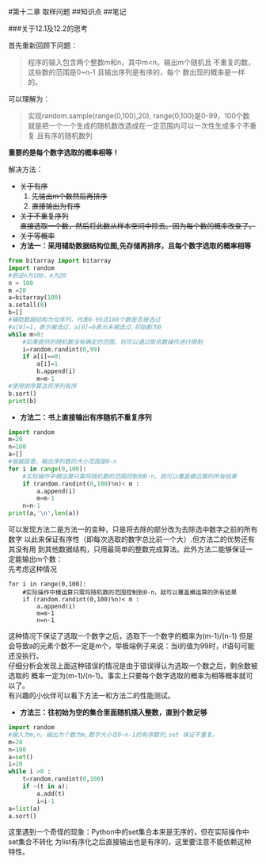 #第十二章 取样问题
##知识点
##笔记

###关于12.1及12.2的思考

首先重新回顾下问题：

> 程序的输入包含两个整数m和n，其中m<n。输出m个随机且
> 不重复的数，这些数的范围是0~n-1 且输出序列是有序的，每个
> 数出现的概率是一样的。

可以理解为：  
> 实现random.sample(range(0,100),20), range(0,100)是0-99，100个数  
> 就是把一个一个生成的随机数改造成在一定范围内可以一次性生成多个不重复
> 且有序的随机数列  

**重要的是每个数字选取的概率相等！**  

解决方法：  
* ~~关于有序~~
  1. ~~先输出m个数然后再排序~~
  2. ~~直接输出为有序~~
* ~~关于不重复序列~~  
  ~~直接选取一个数，然后将此数从样本空间中除去。因为每个数的概率改变了。~~
* ~~关于等概率~~  
* **方法一：采用辅助数据结构位图,先存储再排序，且每个数字选取的概率相等**
~~~Think1.py
from bitarray import bitarray
import random
#假设n为100，m为20
n = 100
m =20
a=bitarray(100)
a.setall(0)
b=[]
#辅助数据结构为位序列，代表0-99这100个数是否被选过
#a[0]=1，表示被选过，a[0]=0表示未被选过,初始都为0
while m>0:
    #如果提供的随机数没有确定的范围，则可以通过取余数操作进行限制
    i=random.randint(0,99)
    if a[i]==0:
        a[i]=1
        b.append(i)
        m=m-1
#使用排序算法将序列有序
b.sort()
print(b)
~~~
* **方法二：书上直接输出有序随机不重复序列**
~~~Think2.py
import random
m=20
n=100
a=[]
#根据题意，输出序列数的大小范围是0-n
for i in range(0,100):
    #实际操作中模运算只需将随机数的范围控制到0-n，就可以覆盖模运算的所有结果
    if (random.randint(0,100)%n)< m :
        a.append(i)
        m=m-1
    n=n-1
print(a,'\n',len(a))
~~~
可以发现方法二是方法一的变种，只是将去除的部分改为去除选中数字之前的所有数字
以此来保证有序性（即每次选取的数字总比前一个大）.但方法二的优势还有其没有用
到其他数据结构，只用最简单的整数完成算法。此外方法二能够保证一定能输出m个数：  
先考虑这种情况
~~~
for i in range(0,100):
    #实际操作中模运算只需将随机数的范围控制到0-n，就可以覆盖模运算的所有结果
    if (random.randint(0,100)%n)< m :
        a.append(i)
        m=m-1
        n=n-1
~~~
这种情况下保证了选取一个数字之后，选取下一个数字的概率为(m-1)/(n-1)
但是会导致a的元素个数不一定是m个，举极端例子来说：当i的值为99时，if语句可能还没执行。  
仔细分析会发现上面这种错误的情况是由于错误得认为选取一个数之后，剩余数被选取的
概率一定为(m-1)/(n-1)。事实上只要每个数字选取的概率为相等概率就可以了。  
有兴趣的小伙伴可以看下方法一和方法二的性能测试。  
* **方法三：往初始为空的集合里面随机插入整数，直到个数足够**
~~~Think3.py
import random
#输入为m,n。输出为个数为m,数字大小在0~n-1的有序数列,set 保证不重复。
m=20
n=100
a=set()
i=20
while i >0 :
    t=random.randint(0,100)
    if ~(t in a):
        a.add(t)
        i=i-1
a=list(a)
a.sort()
~~~
这里遇到一个奇怪的现象：Python中的set集合本来是无序的，但在实际操作中set集合不转化
为list有序化之后直接输出也是有序的，这里要注意不能依赖这种特性。
### 